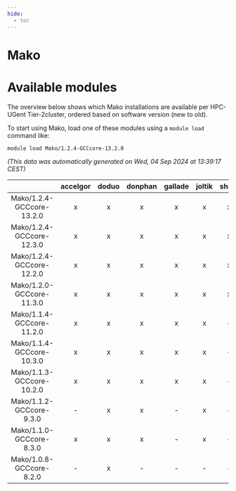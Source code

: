 ```yaml
---
hide:
  - toc
---
```


Mako
====

# Available modules


The overview below shows which Mako installations are available per HPC-UGent Tier-2cluster, ordered based on software version (new to old).

To start using Mako, load one of these modules using a `module load` command like:

```shell
module load Mako/1.2.4-GCCcore-13.2.0
```

*(This data was automatically generated on Wed, 04 Sep 2024 at 13:39:17 CEST)*  

| |accelgor|doduo|donphan|gallade|joltik|shinx|skitty|
| :---: | :---: | :---: | :---: | :---: | :---: | :---: | :---: |
|Mako/1.2.4-GCCcore-13.2.0|x|x|x|x|x|x|x|
|Mako/1.2.4-GCCcore-12.3.0|x|x|x|x|x|x|x|
|Mako/1.2.4-GCCcore-12.2.0|x|x|x|x|x|x|x|
|Mako/1.2.0-GCCcore-11.3.0|x|x|x|x|x|x|x|
|Mako/1.1.4-GCCcore-11.2.0|x|x|x|x|x|-|x|
|Mako/1.1.4-GCCcore-10.3.0|x|x|x|x|x|-|x|
|Mako/1.1.3-GCCcore-10.2.0|x|x|x|x|x|-|x|
|Mako/1.1.2-GCCcore-9.3.0|-|x|x|-|x|-|x|
|Mako/1.1.0-GCCcore-8.3.0|x|x|x|-|x|-|x|
|Mako/1.0.8-GCCcore-8.2.0|-|x|-|-|-|-|-|
